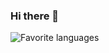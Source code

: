 ### Hi there 👋


![Favorite languages](https://github-readme-stats.vercel.app/api/top-langs/?username=pallavjparikh&theme=calm&layout=compact)


